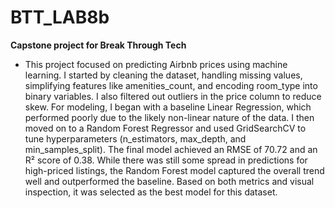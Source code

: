 # BTT_LAB8b
 **Capstone project for Break Through Tech**
- This project focused on predicting Airbnb prices using machine learning. I started by cleaning the dataset, handling missing values, simplifying features like amenities_count, and encoding room_type into binary variables. I also filtered out outliers in the price column to reduce skew. For modeling, I began with a baseline Linear Regression, which performed poorly due to the likely non-linear nature of the data. I then moved on to a Random Forest Regressor and used GridSearchCV to tune hyperparameters (n_estimators, max_depth, and min_samples_split). The final model achieved an RMSE of 70.72 and an R² score of 0.38. While there was still some spread in predictions for high-priced listings, the Random Forest model captured the overall trend well and outperformed the baseline. Based on both metrics and visual inspection, it was selected as the best model for this dataset.
